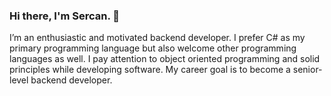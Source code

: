 ### Hi there, I'm Sercan. 👋
I’m an enthusiastic and motivated backend developer. I prefer C# as my primary programming language but also welcome other programming languages as well. I pay attention to object oriented programming and solid principles while developing software. My career goal is to become a senior-level backend developer.

<!--
**sercanisli/sercanisli** is a ✨ _special_ ✨ repository because its `README.md` (this file) appears on your GitHub profile.

Here are some ideas to get you started:

- 🔭 I’m currently working on ...
- 🌱 I’m currently learning ...
- 👯 I’m looking to collaborate on ...
- 🤔 I’m looking for help with ...
- 💬 Ask me about ...
- 📫 How to reach me: ...
- 😄 Pronouns: ...
- ⚡ Fun fact: ...
-->
